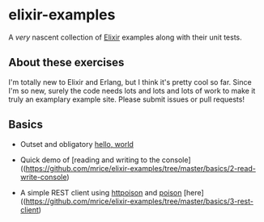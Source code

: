 # elixir-examples

A *very* nascent collection of [Elixir](http://elixir-lang.org) examples along with their unit tests.

About these exercises
---
I'm totally new to Elixir and Erlang, but I think it's pretty cool so far. Since I'm so new, surely the code needs lots and lots and lots of work to make it truly an examplary example site. Please submit issues or pull requests!

Basics
---
* Outset and obligatory [hello, world](https://github.com/mrice/elixir-examples/tree/master/basics/1-hello-world)

* Quick demo of [reading and writing to the console]((https://github.com/mrice/elixir-examples/tree/master/basics/2-read-write-console)

* A simple REST client using [httpoison](https://github.com/edgurgel/httpoison) and [poison](https://github.com/devinus/poison) [here]((https://github.com/mrice/elixir-examples/tree/master/basics/3-rest-client)
